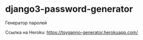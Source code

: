 # django3-password-generator

Генератор паролей

Ссылка на Heroku: https://tsyganno-generator.herokuapp.com/
